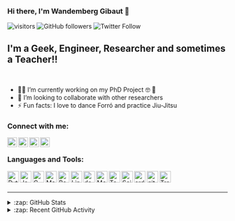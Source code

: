 ### Hi there, I'm Wandemberg Gibaut 👋


![visitors](https://visitor-badge.glitch.me/badge?page_id=wandgibaut)
![GitHub followers](https://img.shields.io/github/followers/wandgibaut?label=Follow&style=social)
![Twitter Follow](https://img.shields.io/twitter/follow/wandgibaut?style=social)


## I'm a Geek, Engineer, Researcher and sometimes a Teacher!!

<br />

- :man_technologist: I’m currently working on my PhD Project :nerd_face: :thinking: 	  
- 👯 I’m looking to collaborate with other researchers
- ⚡ Fun facts: I love to dance Forró and practice Jiu-Jitsu



### Connect with me:

[<img align="left" alt="wandgibaut | Researchgate" width="22px" src="https://upload.wikimedia.org/wikipedia/commons/5/5e/ResearchGate_icon_SVG.svg" />][researchgate]
[<img align="left" alt="wandgibaut | LinkedIn" width="22px" src="https://img.shields.io/badge/LinkedIn-0077B5?style=for-the-badge&logo=linkedin&logoColor=white" />][linkedin]
[<img align="left" alt="wandgibaut | Twitter" width="22px" src="https://img.shields.io/badge/Twitter-1DA1F2?style=for-the-badge&logo=twitter&logoColor=white" />][twitter]
[<img align="left" alt="wandgibaut | Instagram" width="22px" src="https://img.shields.io/badge/Instagram-E4405F?style=for-the-badge&logo=instagram&logoColor=white" />][instagram]
<br />


### Languages and Tools:

[<img align="left" alt="Python" width="26px" src="https://raw.githubusercontent.com/rahuldkjain/github-profile-readme-generator/63a94a3737b0b860a33f535f68b15baec158ddf4/src/images/icons/ProgrammingLanguages/python.svg" />][github]

[<img align="left" alt="Java" width="26px" src="https://raw.githubusercontent.com/rahuldkjain/github-profile-readme-generator/63a94a3737b0b860a33f535f68b15baec158ddf4/src/images/icons/ProgrammingLanguages/java.svg" />][github]

[<img align="left" alt="C" width="26px" src="https://raw.githubusercontent.com/rahuldkjain/github-profile-readme-generator/63a94a3737b0b860a33f535f68b15baec158ddf4/src/images/icons/ProgrammingLanguages/c.svg" />][github]

[<img align="left" alt="Matlab" width="26px" src="https://raw.githubusercontent.com/rahuldkjain/github-profile-readme-generator/63a94a3737b0b860a33f535f68b15baec158ddf4/src/images/icons/Software/matlab.svg" />][github]

[<img align="left" alt="Bash" width="26px" src="https://raw.githubusercontent.com/rahuldkjain/github-profile-readme-generator/63a94a3737b0b860a33f535f68b15baec158ddf4/src/images/icons/Devops/bash.svg" />][github]

[<img align="left" alt="Linux" width="26px" src="https://raw.githubusercontent.com/rahuldkjain/github-profile-readme-generator/63a94a3737b0b860a33f535f68b15baec158ddf4/src/images/icons/Other/linux.svg" />][github]

[<img align="left" alt="docker" width="26px" src="https://raw.githubusercontent.com/rahuldkjain/github-profile-readme-generator/63a94a3737b0b860a33f535f68b15baec158ddf4/src/images/icons/Devops/docker.svg" />][github]

[<img align="left" alt="Mongo" width="26px" src="https://raw.githubusercontent.com/rahuldkjain/github-profile-readme-generator/63a94a3737b0b860a33f535f68b15baec158ddf4/src/images/icons/Database/mongodb.svg" />][github]

[<img align="left" alt="Tensorflow" width="26px" src="https://raw.githubusercontent.com/rahuldkjain/github-profile-readme-generator/63a94a3737b0b860a33f535f68b15baec158ddf4/src/images/icons/AIML/tensorflow.svg" />][github]

[<img align="left" alt="Scikit learn" width="26px" src="https://raw.githubusercontent.com/rahuldkjain/github-profile-readme-generator/63a94a3737b0b860a33f535f68b15baec158ddf4/src/images/icons/AIML/scikit.svg" />][github]

[<img align="left" alt="arduino" width="26px" src="https://raw.githubusercontent.com/rahuldkjain/github-profile-readme-generator/63a94a3737b0b860a33f535f68b15baec158ddf4/src/images/icons/Other/arduino.svg" />][github]

[<img align="left" alt="git" width="26px" src="https://raw.githubusercontent.com/rahuldkjain/github-profile-readme-generator/63a94a3737b0b860a33f535f68b15baec158ddf4/src/images/icons/Other/git.svg" />][github]

[<img align="left" alt="TravisCI" width="26px" src="https://raw.githubusercontent.com/rahuldkjain/github-profile-readme-generator/63a94a3737b0b860a33f535f68b15baec158ddf4/src/images/icons/Devops/travisci.svg" />][github]



<br />
<br />

---


<details>
  <summary>:zap: GitHub Stats</summary>

 <a href="https://github.com/anuraghazra/github-readme-stats">
  <img align="center" src="https://github-readme-stats.codestackr.vercel.app/api?username=wandgibaut&count_private=true&show_icons=true&hide_border=true" />
 </a>
 <a href="https://github.com/anuraghazra/github-readme-stats">
  <img align="center" src="https://github-readme-stats.vercel.app/api/top-langs/?username=wandgibaut&count_private=true&layout=compact" />
 </a>
</details>



<details>
  <summary>:zap: Recent GitHub Activity</summary>
  
<!--START_SECTION:activity-->

<!--END_SECTION:activity-->

</details>



[website]: https://codeSTACKr.com
[github]: https://github.com/wandgibaut
[twitter]: https://twitter.com/wandgibaut
[instagram]: https://instagram.com/wandgibaut
[linkedin]: https://www.linkedin.com/in/wandgibaut/
[researchgate]: https://www.researchgate.net/profile/Wandemberg_Gibaut
